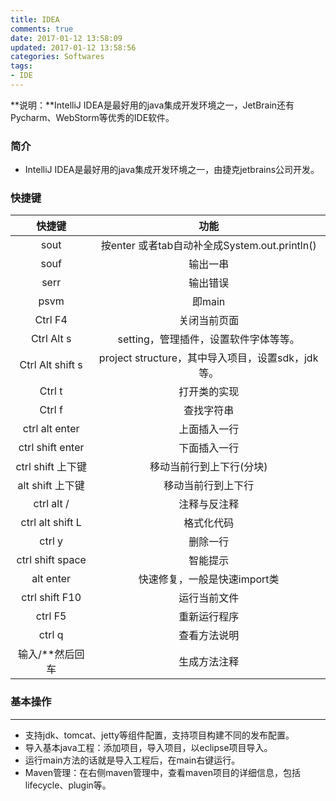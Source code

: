 ```yaml
---
title: IDEA
comments: true
date: 2017-01-12 13:58:09
updated: 2017-01-12 13:58:56
categories: Softwares
tags:
- IDE
---
```


**说明：**IntelliJ IDEA是最好用的java集成开发环境之一，JetBrain还有Pycharm、WebStorm等优秀的IDE软件。
<!-- more -->



### 简介

* IntelliJ IDEA是最好用的java集成开发环境之一，由捷克jetbrains公司开发。

### 快捷键


|快捷键	|功能	|
|:---:	|:---:	|
|sout	|按enter 或者tab自动补全成System.out.println()	|
|souf	|输出一串	|
|serr 	|输出错误	|
|psvm 	|即main	|
|Ctrl F4	|关闭当前页面	|
|Ctrl Alt s 	|setting，管理插件，设置软件字体等等。	|
|Ctrl Alt shift s 	| project structure，其中导入项目，设置sdk，jdk等。	|
|Ctrl t 	|打开类的实现	|
|Ctrl f 	|查找字符串	|
|ctrl alt enter 	|上面插入一行	|
|ctrl shift enter 	|下面插入一行	|
|ctrl shift 上下键 	|移动当前行到上下行(分块)	|
|alt shift 上下键 	|移动当前行到上下行	|
|ctrl alt / 	|注释与反注释	|
|ctrl alt shift L 	|格式化代码	|
|ctrl y 	|删除一行	|
|ctrl shift space 	|智能提示	|
|alt enter 	|快速修复，一般是快速import类	|
|ctrl shift F10 	|运行当前文件	|
|ctrl F5 	|重新运行程序	|
|ctrl q 	|查看方法说明	|
|输入/**然后回车 	|生成方法注释|


### 基本操作
---
* 支持jdk、tomcat、jetty等组件配置，支持项目构建不同的发布配置。
* 导入基本java工程：添加项目，导入项目，以eclipse项目导入。
* 运行main方法的话就是导入工程后，在main右键运行。
* Maven管理：在右侧maven管理中，查看maven项目的详细信息，包括lifecycle、plugin等。

